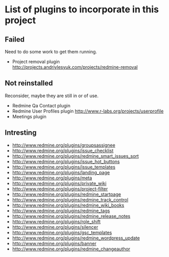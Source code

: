 # List of plugins to incorporate in this project

## Failed

Need to do some work to get them running.

- Project removal plugin
	http://projects.andriylesyuk.com/projects/redmine-removal

## Not reinstalled

Reconsider, maybe they are still in or of use.

- Redmine Qa Contact plugin
- Redmine User Profiles plugin
	http://www.r-labs.org/projects/userprofile
- Meetings plugin

## Intresting

+ http://www.redmine.org/plugins/groupsassignee
+ http://www.redmine.org/plugins/issue_checklist
+ http://www.redmine.org/plugins/redmine_smart_issues_sort
+ http://www.redmine.org/plugins/issue_hot_buttons
+ http://www.redmine.org/plugins/issue_templates
+ http://www.redmine.org/plugins/landing_page
+ http://www.redmine.org/plugins/meta
+ http://www.redmine.org/plugins/private_wiki
+ http://www.redmine.org/plugins/project-filter
+ http://www.redmine.org/plugins/redmine_startpage
+ http://www.redmine.org/plugins/redmine_track_control
+ http://www.redmine.org/plugins/redmine_wiki_books
+ http://www.redmine.org/plugins/redmine_tags
+ http://www.redmine.org/plugins/redmine_release_notes
+ http://www.redmine.org/plugins/role_shift
+ http://www.redmine.org/plugins/silencer
+ http://www.redmine.org/plugins/gsc_templates
+ http://www.redmine.org/plugins/redmine_wordpress_update
+ http://www.redmine.org/plugins/banner
+ http://www.redmine.org/plugins/redmine_changeauthor

